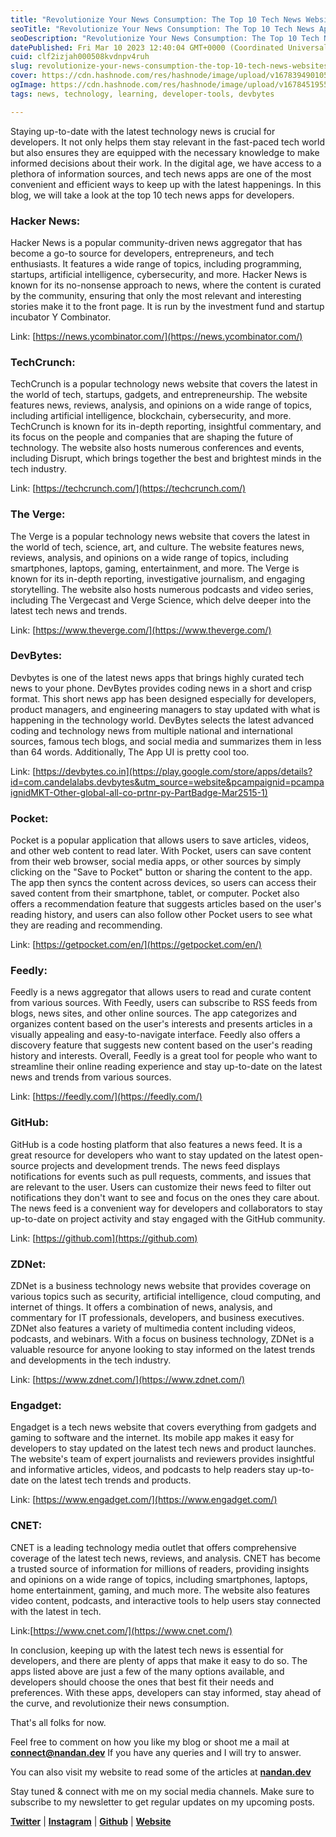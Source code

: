```yaml
---
title: "Revolutionize Your News Consumption: The Top 10 Tech News Websites/Apps for Developers"
seoTitle: "Revolutionize Your News Consumption: The Top 10 Tech News Apps for dev"
seoDescription: "Revolutionize Your News Consumption: The Top 10 Tech News Websites/Apps for Developers. By Nandan Kumar"
datePublished: Fri Mar 10 2023 12:40:04 GMT+0000 (Coordinated Universal Time)
cuid: clf2izjah000508kvdnpv4ruh
slug: revolutionize-your-news-consumption-the-top-10-tech-news-websitesapps-for-developers
cover: https://cdn.hashnode.com/res/hashnode/image/upload/v1678394901057/c73d22aa-8889-48fb-9f53-be4a35930746.png
ogImage: https://cdn.hashnode.com/res/hashnode/image/upload/v1678451955852/da60efed-3ffb-4050-b7f9-236fad8fbf2b.png
tags: news, technology, learning, developer-tools, devbytes

---
```


Staying up-to-date with the latest technology news is crucial for developers. It not only helps them stay relevant in the fast-paced tech world but also ensures they are equipped with the necessary knowledge to make informed decisions about their work. In the digital age, we have access to a plethora of information sources, and tech news apps are one of the most convenient and efficient ways to keep up with the latest happenings. In this blog, we will take a look at the top 10 tech news apps for developers.

### Hacker News:

Hacker News is a popular community-driven news aggregator that has become a go-to source for developers, entrepreneurs, and tech enthusiasts. It features a wide range of topics, including programming, startups, artificial intelligence, cybersecurity, and more. Hacker News is known for its no-nonsense approach to news, where the content is curated by the community, ensuring that only the most relevant and interesting stories make it to the front page. It is run by the investment fund and startup incubator Y Combinator.

Link: [https://news.ycombinator.com/](https://news.ycombinator.com/)

### TechCrunch:

TechCrunch is a popular technology news website that covers the latest in the world of tech, startups, gadgets, and entrepreneurship. The website features news, reviews, analysis, and opinions on a wide range of topics, including artificial intelligence, blockchain, cybersecurity, and more. TechCrunch is known for its in-depth reporting, insightful commentary, and its focus on the people and companies that are shaping the future of technology. The website also hosts numerous conferences and events, including Disrupt, which brings together the best and brightest minds in the tech industry.

Link: [https://techcrunch.com/](https://techcrunch.com/)

### The Verge:

The Verge is a popular technology news website that covers the latest in the world of tech, science, art, and culture. The website features news, reviews, analysis, and opinions on a wide range of topics, including smartphones, laptops, gaming, entertainment, and more. The Verge is known for its in-depth reporting, investigative journalism, and engaging storytelling. The website also hosts numerous podcasts and video series, including The Vergecast and Verge Science, which delve deeper into the latest tech news and trends.

Link: [https://www.theverge.com/](https://www.theverge.com/)

### DevBytes:

Devbytes is one of the latest news apps that brings highly curated tech news to your phone. DevBytes provides coding news in a short and crisp format. This short news app has been designed especially for developers, product managers, and engineering managers to stay updated with what is happening in the technology world. DevBytes selects the latest advanced coding and technology news from multiple national and international sources, famous tech blogs, and social media and summarizes them in less than 64 words. Additionally, The App UI is pretty cool too.

Link: [https://devbytes.co.in](https://play.google.com/store/apps/details?id=com.candelalabs.devbytes&utm_source=website&pcampaignid=pcampaignidMKT-Other-global-all-co-prtnr-py-PartBadge-Mar2515-1)

### Pocket:

Pocket is a popular application that allows users to save articles, videos, and other web content to read later. With Pocket, users can save content from their web browser, social media apps, or other sources by simply clicking on the "Save to Pocket" button or sharing the content to the app. The app then syncs the content across devices, so users can access their saved content from their smartphone, tablet, or computer. Pocket also offers a recommendation feature that suggests articles based on the user's reading history, and users can also follow other Pocket users to see what they are reading and recommending.

Link: [https://getpocket.com/en/](https://getpocket.com/en/)

### Feedly:

Feedly is a news aggregator that allows users to read and curate content from various sources. With Feedly, users can subscribe to RSS feeds from blogs, news sites, and other online sources. The app categorizes and organizes content based on the user's interests and presents articles in a visually appealing and easy-to-navigate interface. Feedly also offers a discovery feature that suggests new content based on the user's reading history and interests. Overall, Feedly is a great tool for people who want to streamline their online reading experience and stay up-to-date on the latest news and trends from various sources.

Link: [https://feedly.com/](https://feedly.com/)

### GitHub:

GitHub is a code hosting platform that also features a news feed. It is a great resource for developers who want to stay updated on the latest open-source projects and development trends. The news feed displays notifications for events such as pull requests, comments, and issues that are relevant to the user. Users can customize their news feed to filter out notifications they don't want to see and focus on the ones they care about. The news feed is a convenient way for developers and collaborators to stay up-to-date on project activity and stay engaged with the GitHub community.

Link: [https://github.com](https://github.com)

### ZDNet:

ZDNet is a business technology news website that provides coverage on various topics such as security, artificial intelligence, cloud computing, and internet of things. It offers a combination of news, analysis, and commentary for IT professionals, developers, and business executives. ZDNet also features a variety of multimedia content including videos, podcasts, and webinars. With a focus on business technology, ZDNet is a valuable resource for anyone looking to stay informed on the latest trends and developments in the tech industry.

Link: [https://www.zdnet.com/](https://www.zdnet.com/)

### Engadget:

Engadget is a tech news website that covers everything from gadgets and gaming to software and the internet. Its mobile app makes it easy for developers to stay updated on the latest tech news and product launches. The website's team of expert journalists and reviewers provides insightful and informative articles, videos, and podcasts to help readers stay up-to-date on the latest tech trends and products.

Link: [https://www.engadget.com/](https://www.engadget.com/)

### CNET:

CNET is a leading technology media outlet that offers comprehensive coverage of the latest tech news, reviews, and analysis. CNET has become a trusted source of information for millions of readers, providing insights and opinions on a wide range of topics, including smartphones, laptops, home entertainment, gaming, and much more. The website also features video content, podcasts, and interactive tools to help users stay connected with the latest in tech.

Link:[https://www.cnet.com/](https://www.cnet.com/)

In conclusion, keeping up with the latest tech news is essential for developers, and there are plenty of apps that make it easy to do so. The apps listed above are just a few of the many options available, and developers should choose the ones that best fit their needs and preferences. With these apps, developers can stay informed, stay ahead of the curve, and revolutionize their news consumption.

That's all folks for now.

Feel free to comment on how you like my blog or shoot me a mail at [**connect@nandan.dev**](mailto:connect@nandan.dev) If you have any queries and I will try to answer.

You can also visit my website to read some of the articles at [**nandan.dev**](http://nandan.dev)

Stay tuned & connect with me on my social media channels. Make sure to subscribe to my newsletter to get regular updates on my upcoming posts.

[**Twitter**](https://twitter.com/_sirius93_) | [**Instagram**](https://www.instagram.com/_sirius93_) | [**Github**](https://github.com/sirius93) | [**Website**](https://nandan.dev/)
